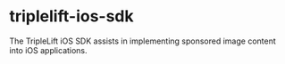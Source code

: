triplelift-ios-sdk
==================

The TripleLift iOS SDK assists in implementing sponsored image content into iOS applications.
